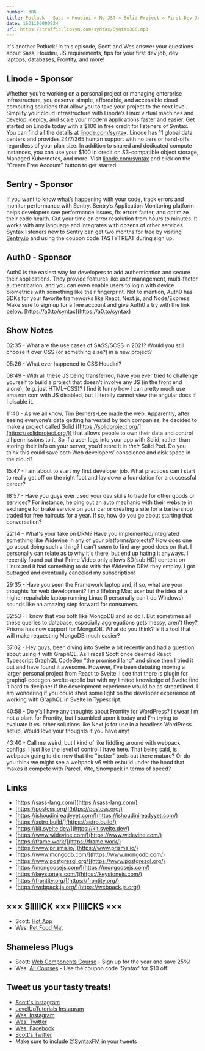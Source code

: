 ```yaml
---
number: 386
title: Potluck - Sass × Houdini × No JS? × Solid Project × First Dev Job Tips × Bartering × DRM × Dev Laptops × Databases × Frontity × More!
date: 1631106000824
url: https://traffic.libsyn.com/syntax/Syntax386.mp3
---
```


It's another Potluck! In this episode, Scott and Wes answer your questions about Sass, Houdini, JS requirements, tips for your first dev job, dev laptops, databases, Frontity, and more!

## Linode - Sponsor
Whether you’re working on a personal project or managing enterprise infrastructure, you deserve simple, affordable, and accessible cloud computing solutions that allow you to take your project to the next level. Simplify your cloud infrastructure with Linode’s Linux virtual machines and develop, deploy, and scale your modern applications faster and easier. Get started on Linode today with a $100 in free credit for listeners of Syntax. You can find all the details at [linode.com/syntax](https://linode.com/syntax). Linode has 11 global data centers and provides 24/7/365 human support with no tiers or hand-offs regardless of your plan size. In addition to shared and dedicated compute instances, you can use your $100 in credit on S3-compatible object storage, Managed Kubernetes, and more. Visit [linode.com/syntax](https://linode.com/syntax) and click on the “Create Free Account” button to get started.

## Sentry - Sponsor
If you want to know what’s happening with your code, track errors and monitor performance with Sentry. Sentry’s Application Monitoring platform helps developers see performance issues, fix errors faster, and optimize their code health. Cut your time on error resolution from hours to minutes. It works with any language and integrates with dozens of other services. Syntax listeners new to Sentry can get two months for  free by visiting [Sentry.io](https://sentry.io) and using the coupon code TASTYTREAT during sign up.

## Auth0 - Sponsor
Auth0 is the easiest way for developers to add authentication and secure their applications. They provide features like user management, multi-factor authentication, and you can even enable users to login with device biometrics with something like their fingerprint. Not to mention, Auth0 has SDKs for your favorite frameworks like React, Next.js, and Node/Express. Make sure to sign up for a free account and give Auth0 a try with the link below. [https://a0.to/syntax](https://a0.to/syntax)

## Show Notes
02:35 - What are the use cases of SASS/SCSS in 2021? Would you still choose it over CSS (or something else?) in a new project?

05:26 - What ever happened to CSS Houdini?

08:49 - With all these JS being transferred, have you ever tried to challenge yourself to build a project that doesn't involve any JS (in the front end alone); (e.g. just HTML+CSS)? I find it funny how I can pretty much use amazon.com with JS disabled, but I literally cannot view the angular docs if I disable it.

11:40 - As we all know, Tim Berners-Lee made the web. Apparently, after seeing everyone’s data getting harvested by tech companies, he decided to make a project called Solid ([https://solidproject.org/](https://solidproject.org/)) that allows people to own their data and control all permissions to it. So if a user logs into your app with Solid, rather than storing their info on your server, you’d store it in *their* Solid Pod. Do you think this could save both Web developers’ conscience and disk space in the cloud?	

15:47 - I am about to start my first developer job. What practices can I start to really get off on the right foot and lay down a foundation for a successful career?

18:57 - Have you guys ever used your dev skills to trade for other goods or services? For instance, helping out an auto mechanic with their website in exchange for brake service on your car or creating a site for a barbershop traded for free haircuts for a year. If so, how do you go about starting that conversation?

22:14 - What's your take on DRM? Have you implemented/integrated something like Widevine in any of your platforms/projects? How does one go about doing such a thing? I can't seem to find any good docs on that. I personally can relate as to why it's there, but end up hating it anyways. I recently found out that Prime Video only allows SD(sub HD) content on Linux and it had something to do with the Widevine DRM they employ. I got outraged and eventually canceled my subscription!

29:35 - Have you seen the Framework laptop and, if so, what are your thoughts for web development? I’m a lifelong Mac user but the idea of a higher repairable laptop running Linux (I personally can’t do Windows) sounds like an amazing step forward for consumers.

32:53 - I know that you both like MongoDB and so do I. But sometimes all these queries to database, especially aggregations gets messy, aren't they? Prisma has now support for MongoDB. What do you think? Is it a tool that will make requesting MongoDB much easier?

37:02 - Hey guys, been diving into Svelte a bit recently and had a question about using it with GraphQL. As I recall Scott once deemed React Typescript GraphQL CodeGen "the promised land" and since then I tried it out and have found it awesome. However, I've been debating moving a larger personal project from React to Svelte. I see that there is plugin for graphql-codegen-svelte-apollo but with my limited knowledge of Svelte find it hard to decipher if the development experience would be as streamlined. I am wondering if you could shed some light on the developer experience of working with GraphQL in Svelte in Typescript.

40:58 - Do y’all have any thoughts about Frontity for WordPress? I swear I’m not a plant for Frontity, but I stumbled upon it today and I’m trying to evaluate it vs. other solutions like Next.js for use in a headless WordPress setup. Would love your thoughts if you have any!	

43:40 - Call me weird, but I kind of like fiddling around with webpack configs. I just like the level of control I have here. That being said, is webpack going to die now that the "better" tools out there mature? Or do you think we might see a webpack v6 with esbuild under the hood that makes it compete with Parcel, Vite, Snowpack in terms of speed?

## Links
* [https://sass-lang.com/](https://sass-lang.com/)
* [https://postcss.org/](https://postcss.org/)
* [https://ishoudinireadyyet.com/](https://ishoudinireadyyet.com/)
* [https://astro.build/](https://astro.build/)
* [https://kit.svelte.dev/](https://kit.svelte.dev/)
* [https://www.widevine.com/](https://www.widevine.com/)
* [https://frame.work/](https://frame.work/)
* [https://www.prisma.io/](https://www.prisma.io/)
* [https://www.mongodb.com/](https://www.mongodb.com/)
* [https://www.postgresql.org/](https://www.postgresql.org/)
* [https://mongoosejs.com/](https://mongoosejs.com/)
* [https://keystonejs.com/](https://keystonejs.com/)
* [https://frontity.org/](https://frontity.org/)
* [https://webpack.js.org/](https://webpack.js.org/)

## ××× SIIIIICK ××× PIIIICKS ×××
* Scott: [Hot App](https://github.com/macmade/Hot)
* Wes: [Pet Food Mat](https://amzn.to/3ljDQdr)

## Shameless Plugs
* Scott: [Web Components Course](https://www.leveluptutorials.com/pro) - Sign up for the year and save 25%!
* Wes: [All Courses](https://wesbos.com/courses/) - Use the coupon code 'Syntax' for $10 off!

## Tweet us your tasty treats!
* [Scott's Instagram](https://www.instagram.com/stolinski/)
* [LevelUpTutorials Instagram](https://www.instagram.com/LevelUpTutorials/)
* [Wes' Instagram](https://www.instagram.com/wesbos/)
* [Wes' Twitter](https://twitter.com/wesbos)
* [Wes' Facebook](https://www.facebook.com/wesbos.developer)
* [Scott's Twitter](https://twitter.com/stolinski)
* Make sure to include [@SyntaxFM](https://twitter.com/SyntaxFM) in your tweets